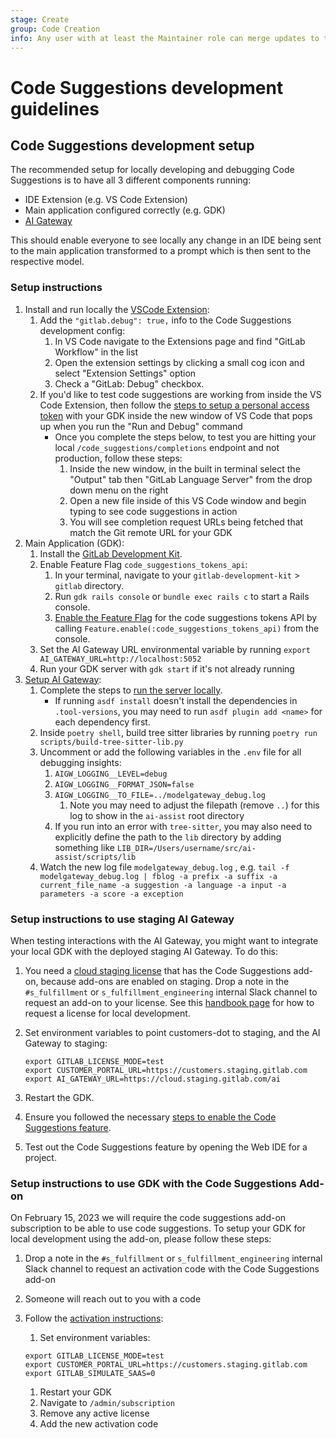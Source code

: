 ```yaml
---
stage: Create
group: Code Creation
info: Any user with at least the Maintainer role can merge updates to this content. For details, see https://docs.gitlab.com/ee/development/development_processes.html#development-guidelines-review.
---
```


# Code Suggestions development guidelines

## Code Suggestions development setup

The recommended setup for locally developing and debugging Code Suggestions is to have all 3 different components running:

- IDE Extension (e.g. VS Code Extension)
- Main application configured correctly (e.g. GDK)
- [AI Gateway](https://gitlab.com/gitlab-org/modelops/applied-ml/code-suggestions/ai-assist)

This should enable everyone to see locally any change in an IDE being sent to the main application transformed to a prompt which is then sent to the respective model.

### Setup instructions

1. Install and run locally the [VSCode Extension](https://gitlab.com/gitlab-org/gitlab-vscode-extension/-/blob/main/CONTRIBUTING.md#configuring-development-environment):
   1. Add the ```"gitlab.debug": true,``` info to the Code Suggestions development config:
      1. In VS Code navigate to the Extensions page and find "GitLab Workflow" in the list
      1. Open the extension settings by clicking a small cog icon and select "Extension Settings" option
      1. Check a "GitLab: Debug" checkbox.
   1. If you'd like to test code suggestions are working from inside the VS Code Extension, then follow the [steps to setup a personal access token](https://gitlab.com/gitlab-org/gitlab-vscode-extension/#setup) with your GDK inside the new window of VS Code that pops up when you run the "Run and Debug" command
      - Once you complete the steps below, to test you are hitting your local `/code_suggestions/completions` endpoint and not production, follow these steps:
         1. Inside the new window, in the built in terminal select the "Output" tab then "GitLab Language Server" from the drop down menu on the right
         1. Open a new file inside of this VS Code window and begin typing to see code suggestions in action
         1. You will see completion request URLs being fetched that match the Git remote URL for your GDK
1. Main Application (GDK):
   1. Install the [GitLab Development Kit](https://gitlab.com/gitlab-org/gitlab-development-kit/-/blob/main/doc/index.md#one-line-installation).
   1. Enable Feature Flag ```code_suggestions_tokens_api```:
      1. In your terminal, navigate to your `gitlab-development-kit` > `gitlab` directory.
      1. Run `gdk rails console` or `bundle exec rails c` to start a Rails console.
      1. [Enable the Feature Flag](../../administration/feature_flags.md#enable-or-disable-the-feature) for the code suggestions tokens API by calling
         `Feature.enable(:code_suggestions_tokens_api)` from the console.
   1. Set the AI Gateway URL environmental variable by running ```export AI_GATEWAY_URL=http://localhost:5052```
   1. Run your GDK server with `gdk start` if it's not already running
1. [Setup AI Gateway](https://gitlab.com/gitlab-org/modelops/applied-ml/code-suggestions/ai-assist):
    1. Complete the steps to [run the server locally](https://gitlab.com/gitlab-org/modelops/applied-ml/code-suggestions/ai-assist#how-to-run-the-server-locally).
        - If running `asdf install` doesn't install the dependencies in ``.tool-versions``, you may need to run `asdf plugin add <name>` for each dependency first.
    1. Inside ``poetry shell``, build tree sitter libraries by running ```poetry run scripts/build-tree-sitter-lib.py```
    1. Uncomment or add the following variables in the `.env` file for all debugging insights:
        1. `AIGW_LOGGING__LEVEL=debug`
        1. `AIGW_LOGGING__FORMAT_JSON=false`
        1. `AIGW_LOGGING__TO_FILE=../modelgateway_debug.log`
            1. Note you may need to adjust the filepath (remove `..`) for this log to show in the `ai-assist` root directory
        1. If you run into an error with `tree-sitter`, you may also need to explicitly define the path to the `lib` directory by adding something like `LIB_DIR=/Users/username/src/ai-assist/scripts/lib`
    1. Watch the new log file ```modelgateway_debug.log``` , e.g. ```tail -f modelgateway_debug.log | fblog -a prefix -a suffix -a current_file_name -a suggestion -a language -a input -a parameters -a score -a exception```

### Setup instructions to use staging AI Gateway

When testing interactions with the AI Gateway, you might want to integrate your local GDK
with the deployed staging AI Gateway. To do this:

1. You need a [cloud staging license](../../user/project/repository/code_suggestions/self_managed_prior_versions.md#upgrade-to-gitlab-163) that has the Code Suggestions add-on, because add-ons are enabled on staging. Drop a note in the `#s_fulfillment` or `s_fulfillment_engineering` internal Slack channel to request an add-on to your license. See this [handbook page](https://handbook.gitlab.com/handbook/developer-onboarding/#working-on-gitlab-ee-developer-licenses) for how to request a license for local development.
1. Set environment variables to point customers-dot to staging, and the AI Gateway to staging:

   ```shell
   export GITLAB_LICENSE_MODE=test
   export CUSTOMER_PORTAL_URL=https://customers.staging.gitlab.com
   export AI_GATEWAY_URL=https://cloud.staging.gitlab.com/ai
   ```

1. Restart the GDK.
1. Ensure you followed the necessary [steps to enable the Code Suggestions feature](../../user/project/repository/code_suggestions/self_managed.md).
1. Test out the Code Suggestions feature by opening the Web IDE for a project.

### Setup instructions to use GDK with the Code Suggestions Add-on

On February 15, 2023 we will require the code suggestions add-on subscription to be able to use code suggestions.
To setup your GDK for local development using the add-on, please follow these steps:

1. Drop a note in the `#s_fulfillment` or `s_fulfillment_engineering` internal Slack channel to request an activation code with the Code Suggestions add-on
1. Someone will reach out to you with a code
1. Follow the [activation instructions](https://gitlab.com/gitlab-org/customers-gitlab-com/-/blob/main/doc/license/cloud_license.md?ref_type=heads#testing-activation):
   1. Set environment variables:

   ```shell
   export GITLAB_LICENSE_MODE=test
   export CUSTOMER_PORTAL_URL=https://customers.staging.gitlab.com
   export GITLAB_SIMULATE_SAAS=0
   ```

   1. Restart your GDK
   1. Navigate to `/admin/subscription`
   1. Remove any active license
   1. Add the new activation code
